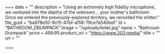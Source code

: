 +++
date = ""
description = "Using an extremely high fidelity microphone, we ventured into the depths of the unknown... your mother's bathroom. Once we entered the previously-explored territory, we recorded the shitter."
file_guid = "ba978e50-9cf5-47bf-a158-79ce7a540bef"
id = "BATHROOM_DRUMPACK"
image = "/uploads/toilet.jpg"
name = "Bathroom Drumpack"
price = 499.95
product_url = "https://www.203.media/"
title = ""
url = ""

+++

